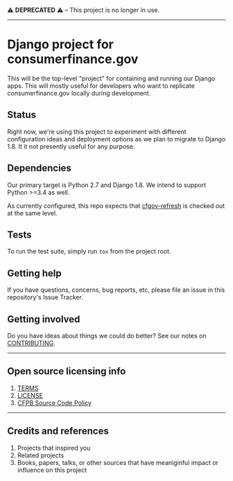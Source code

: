 :warning: **DEPRECATED** :warning: – This project is no longer in use.

----

# Django project for consumerfinance.gov

This will be the top-level "project" for containing and running our Django
apps. This will mostly useful for developers who want to replicate
consumerfinance.gov locally during development.

## Status

Right now, we're using this project to experiment with different configuration
ideas and deployment options as we plan to migrate to Django 1.8. It it not
presently useful for any purpose.

## Dependencies

Our primary target is Python 2.7 and Django 1.8. We intend to support Python >=3.4 as well.

As currently configured, this repo expects that [cfgov-refresh](https://github.com/cfpb/cfgov-refresh)
is checked out at the same level. 

## Tests

To run the test suite, simply run `tox` from the project root.

## Getting help

If you have questions, concerns, bug reports, etc, please file an issue in this
repository's Issue Tracker.

## Getting involved

Do you have ideas about things we could do better? See our notes on
[CONTRIBUTING](CONTRIBUTING.md).


----

## Open source licensing info
1. [TERMS](TERMS.md)
2. [LICENSE](LICENSE)
3. [CFPB Source Code Policy](https://github.com/cfpb/source-code-policy/)


----

## Credits and references

1. Projects that inspired you
2. Related projects
3. Books, papers, talks, or other sources that have meaniginful impact or
   influence on this project
